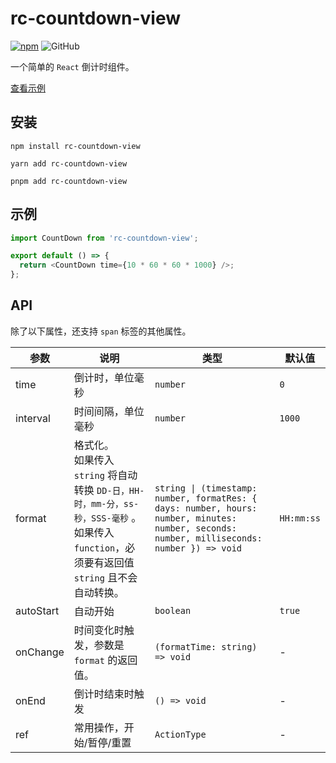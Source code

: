 # rc-countdown-view

[![npm][npm]][npm-url] ![GitHub](https://img.shields.io/github/license/caijf/rc-countdown-view.svg)

一个简单的 `React` 倒计时组件。

[查看示例][site]

## 安装

```shell
npm install rc-countdown-view
```

```shell
yarn add rc-countdown-view
```

```shell
pnpm add rc-countdown-view
```

## 示例

```javascript
import CountDown from 'rc-countdown-view';

export default () => {
  return <CountDown time={10 * 60 * 60 * 1000} />;
};
```

## API

除了以下属性，还支持 `span` 标签的其他属性。

| 参数 | 说明 | 类型 | 默认值 |
| --- | --- | --- | --- |
| time | 倒计时，单位毫秒 | `number` | `0` |
| interval | 时间间隔，单位毫秒 | `number` | `1000` |
| format | 格式化。<br/>如果传入 `string` 将自动转换 `DD-日，HH-时，mm-分，ss-秒，SSS-毫秒` 。<br/>如果传入 `function`，必须要有返回值 `string` 且不会自动转换。 | `string \| (timestamp: number, formatRes: { days: number, hours: number, minutes: number, seconds: number, milliseconds: number }) => void` | `HH:mm:ss` |
| autoStart | 自动开始 | `boolean` | `true` |
| onChange | 时间变化时触发，参数是 `format` 的返回值。 | `(formatTime: string) => void` | - |
| onEnd | 倒计时结束时触发 | `() => void` | - |
| ref | 常用操作，开始/暂停/重置 | `ActionType` | - |

[site]: https://caijf.github.io/rc-countdown-view/
[npm]: https://img.shields.io/npm/v/rc-countdown-view.svg
[npm-url]: https://npmjs.com/package/rc-countdown-view
